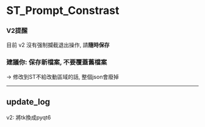 # ST_Prompt_Constrast

### V2提醒
目前 v2 沒有强制攔截退出操作, 請**隨時保存**
### 建議你: 保存新檔案, 不要覆蓋舊檔案
-> 修改到ST不給改動區域的話, 整個json會廢掉

---
## update_log
v2: 將tk換成pyqt6
